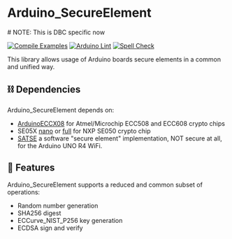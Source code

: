 Arduino_SecureElement
====================

# NOTE: This is DBC specific now

[![Compile Examples](https://github.com/arduino-libraries/Arduino_SecureElement/workflows/Compile%20Examples/badge.svg)](https://github.com/arduino-libraries/Arduino_SecureElement/actions?workflow=Compile+Examples)
[![Arduino Lint](https://github.com/arduino-libraries/Arduino_SecureElement/workflows/Arduino%20Lint/badge.svg)](https://github.com/arduino-libraries/Arduino_SecureElement/actions?workflow=Arduino+Lint)
[![Spell Check](https://github.com/arduino-libraries/Arduino_SecureElement/workflows/Spell%20Check/badge.svg)](https://github.com/arduino-libraries/Arduino_SecureElement/actions?workflow=Spell+Check)

This library allows usage of Arduino boards secure elements in a common and unified way.

## :chains: Dependencies

Arduino_SecureElement depends on: 

* [ArduinoECCX08](https://github.com/espressif/arduino-esp32/tree/master/libraries/Update) for Atmel/Microchip ECC508 and ECC608 crypto chips
* SE05X [nano](https://github.com/arduino/ArduinoCore-renesas/tree/main/libraries/SE05X) or [full](https://github.com/arduino/ArduinoCore-mbed/tree/main/libraries/SE05X) for NXP SE050 crypto chip
* [SATSE]() a software "secure element" implementation, NOT secure at all, for the Arduino UNO R4 WiFi.

## :closed_lock_with_key: Features

Arduino_SecureElement supports a reduced and common subset of operations:

* Random number generation
* SHA256 digest
* ECCurve_NIST_P256 key generation
* ECDSA sign and verify

